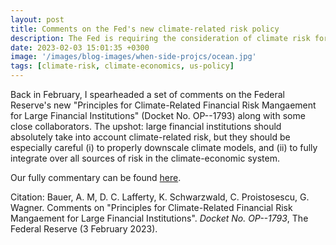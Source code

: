 ```yaml
---
layout: post
title: Comments on the Fed's new climate-related risk policy
description: The Fed is requiring the consideration of climate risk for large instutiions. That's a good thing, only if firms do it right.
date: 2023-02-03 15:01:35 +0300
image: '/images/blog-images/when-side-projcs/ocean.jpg'
tags: [climate-risk, climate-economics, us-policy]
---
```


Back in February, I spearheaded a set of comments on the Federal Reserve's new "Principles for Climate-Related Financial Risk Mangaement for Large Financial Institutions" (Docket No. OP--1793) along with some close collaborators. The upshot: large financial institutions should absolutely take into account climate-related risk, but they should be especially careful (i) to properly downscale climate models, and (ii) to fully integrate over all sources of risk in the climate-economic system.

Our fully commentary can be found [here](https://www.ambauer.com/files/reports/BLSPW_FedClimateRiskComment.pdf).

Citation: Bauer, A. M, D. C. Lafferty, K. Schwarzwald, C. Proistosescu, G. Wagner. Comments on "Principles for Climate-Related Financial Risk Mangaement for Large Financial Institutions". *Docket No. OP--1793*, The Federal Reserve (3 February 2023).
